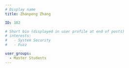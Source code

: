 ```yaml
---
# Display name
title: Zhanpeng Zhang

ID: 102

# Short bio (displayed in user profile at end of posts)
# interests:
#   - System Security
#   - Fuzz

user_groups:
  - Master Students
---
```

